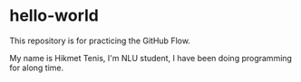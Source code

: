 # hello-world
This repository is for practicing the GitHub Flow.

My name is Hikmet Tenis, I'm NLU student, I have been doing programming for along time.
